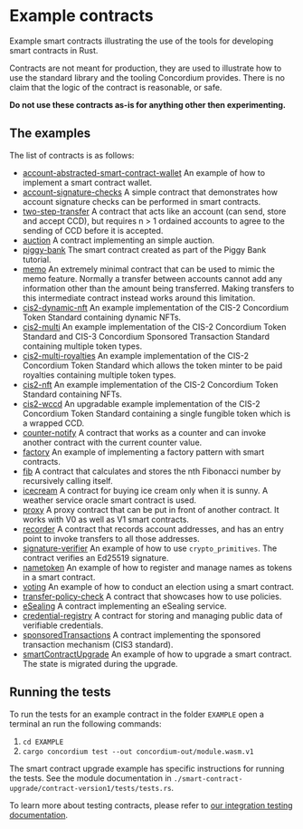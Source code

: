 # Example contracts

Example smart contracts illustrating the use of the tools for developing smart
contracts in Rust.

Contracts are not meant for production, they are used to illustrate how to use
the standard library and the tooling Concordium provides. There is no claim that
the logic of the contract is reasonable, or safe.

**Do not use these contracts as-is for anything other then experimenting.**

## The examples

The list of contracts is as follows:

- [account-abstracted-smart-contract-wallet](./account-abstracted-smart-contract-wallet) An example of how to implement a smart contract wallet.
- [account-signature-checks](./account-signature-checks) A simple contract that
  demonstrates how account signature checks can be performed in smart contracts.
- [two-step-transfer](./two-step-transfer) A contract that acts like an account (can send, store and accept CCD),
  but requires n > 1 ordained accounts to agree to the sending of CCD before it is accepted.
- [auction](./auction) A contract implementing an simple auction.
- [piggy-bank](./piggy-bank) The smart contract created as part of the Piggy Bank tutorial.
- [memo](./memo/) An extremely minimal contract that can be used to
  mimic the memo feature. Normally a transfer between accounts cannot add any
  information other than the amount being transferred. Making transfers to this
  intermediate contract instead works around this limitation.
- [cis2-dynamic-nft](./cis2-dynamic-nft) An example implementation of the CIS-2 Concordium Token Standard
  containing dynamic NFTs.
- [cis2-multi](./cis2-multi) An example implementation of the CIS-2 Concordium Token Standard and CIS-3 Concordium Sponsored Transaction Standard containing multiple token types.
- [cis2-multi-royalties](./cis2-multi-royalties) An example implementation of the CIS-2 Concordium Token Standard which allows the token minter to be paid royalties
  containing multiple token types.
- [cis2-nft](./cis2-nft) An example implementation of the CIS-2 Concordium Token Standard
  containing NFTs.
- [cis2-wccd](./cis2-wccd) An upgradable example implementation of the CIS-2 Concordium Token Standard
  containing a single fungible token which is a wrapped CCD.
- [counter-notify](./counter-notify) A contract that works as a counter and can invoke another contract with the current counter value.
- [factory](./factory) An example of implementing a factory pattern with smart contracts.
- [fib](./fib) A contract that calculates and stores the nth Fibonacci number by recursively calling itself.
- [icecream](./icecream) A contract for buying ice cream only when it is sunny. A weather service oracle smart contract is used.
- [proxy](./proxy) A proxy contract that can be put in front of another contract. It works with V0 as well as V1 smart contracts.
- [recorder](./recorder) A contract that records account addresses, and has an entry point to invoke transfers to all those addresses.
- [signature-verifier](./signature-verifier) An example of how to use `crypto_primitives`. The contract verifies an Ed25519 signature.
- [nametoken](./nametoken) An example of how to register and manage names as tokens in a smart contract.
- [voting](./voting) An example of how to conduct an election using a smart contract.
- [transfer-policy-check](./transfer-policy-check) A contract that showcases how to use policies.
- [eSealing](./eSealing) A contract implementing an eSealing service.
- [credential-registry](./credential-registry/) A contract for storing and managing public data of verifiable credentials.
- [sponsoredTransactions](./cis3-nft-sponsored-txs) A contract implementing the sponsored transaction mechanism (CIS3 standard).
- [smartContractUpgrade](./smart-contract-upgrade) An example of how to upgrade a smart contract. The state is migrated during the upgrade.

## Running the tests

To run the tests for an example contract in the folder `EXAMPLE` open a terminal an run the following commands:

1. `cd EXAMPLE`
2. `cargo concordium test --out concordium-out/module.wasm.v1`

The smart contract upgrade example has specific instructions for running the tests. See the module documentation in `./smart-contract-upgrade/contract-version1/tests/tests.rs`.

To learn more about testing contracts, please refer to [our integration testing documentation](https://developer.concordium.software/en/mainnet/smart-contracts/guides/integration-test-contract.html).
